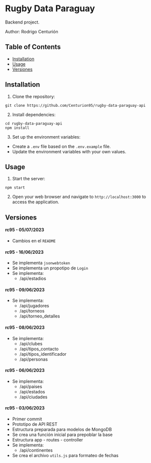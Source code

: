 # Rugby Data Paraguay

Backend project.

Author: Rodrigo Centurión

## Table of Contents

- [Installation](#installation)
- [Usage](#usage)
- [Versiones](#versiones)

## Installation

1. Clone the repository:
```
git clone https://github.com/Centurion95/rugby-data-paraguay-api
```

2. Install dependencies:
```
cd rugby-data-paraguay-api
npm install
```

3. Set up the environment variables:
- Create a `.env` file based on the `.env.example` file.
- Update the environment variables with your own values.

## Usage

1. Start the server:
```
npm start
```

2. Open your web browser and navigate to `http://localhost:3000` to access the application.

## Versiones

#### rc95 - 05/07/2023
- Cambios en el `README`

#### rc95 - 16/06/2023
- Se implementa `jsonwebtoken`
- Se implementa un propotipo de `Login`
- Se implementa:
  - /api/estadios

#### rc95 - 09/06/2023
- Se implementa:
  - /api/jugadores
  - /api/torneos
  - /api/torneo_detalles

#### rc95 - 08/06/2023
- Se implementa:
  - /api/clubes
  - /api/tipos_contacto
  - /api/tipos_identificador
  - /api/personas

#### rc95 - 06/06/2023
- Se implementa:
  - /api/paises
  - /api/estados
  - /api/ciudades

#### rc95 - 03/06/2023
- Primer commit
- Prototipo de API REST
- Estructura preparada para modelos de MongoDB
- Se crea una función inicial para prepoblar la base
- Estructura app - routes - controller
- Se implementa:
  - /api/continentes
- Se crea el archivo `utils.js` para formateo de fechas
